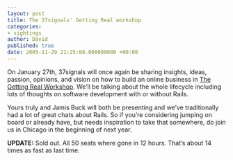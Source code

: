 ```yaml
---
layout: post
title: The 37signals' Getting Real workshop
categories:
- sightings
author: David
published: true
date: 2005-11-29 21:25:08.000000000 +00:00
---
```

<p>On January 27th, 37signals will once again be sharing insights, ideas, passion, opinions, and vision on how to build an online business in <a href="https://workshop.37signals.com/">The Getting Real Workshop</a>. We&#8217;ll be talking about the whole lifecycle including lots of thoughts on software development with or without Rails.</p>
<p>Yours truly and Jamis Buck will both be presenting and we&#8217;ve traditionally had a lot of great chats about Rails. So if you&#8217;re considering jumping on board or already have, but needs inspiration to take that somewhere, do join us in Chicago in the beginning of next year.</p>
<p><b><span class="caps">UPDATE</span>:</b> Sold out. All 50 seats where gone in 12 hours. That&#8217;s about 14 times as fast as last time.</p>